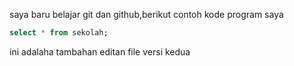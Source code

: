 saya baru belajar git  dan github,berikut contoh kode program saya

```sql
select * from sekolah;
```
ini adalaha tambahan editan file versi kedua 